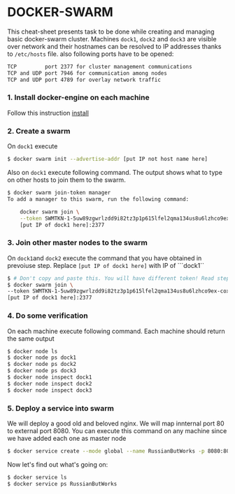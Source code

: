 # DOCKER-SWARM
This cheat-sheet presents task to be done while creating and managing basic docker-swarm cluster. Machines ```dock1```, ```dock2``` and ```dock3``` are visible over network and their hostnames can be resolved to IP addresses thanks to ```/etc/hosts``` file. also following ports have to be opened:
```sh
TCP         port 2377 for cluster management communications
TCP and UDP port 7946 for communication among nodes
TCP and UDP port 4789 for overlay network traffic
```
### 1. Install docker-engine on each machine
Follow this instruction [install]
### 2. Create a swarm
On ```dock1``` execute
```sh
$ docker swarm init --advertise-addr [put IP not host name here]
```
Also on ```dock1``` execute following command. The output shows what to type on other hosts to join them to the swarm. 
```sh
$ docker swarm join-token manager
To add a manager to this swarm, run the following command:

    docker swarm join \
    --token SWMTKN-1-5uw89zgwrlzdd9i82tz3p1p615lfel2qma134us8u6lzhco9ex-coxnesdpircrjvlm5mm07fhek \
    [put IP of dock1 here]:2377
```
### 3. Join other master nodes to the swarm
On ```dock1```and ```dock2``` execute the command that you have obtained in prevoiuse step. Replace ```[put IP of dock1 here]``` with IP of ```dock1``
```sh
$ # Don't copy and paste this. You will have different token! Read step 2.
$ docker swarm join \
--token SWMTKN-1-5uw89zgwrlzdd9i82tz3p1p615lfel2qma134us8u6lzhco9ex-coxnesdpircrjvlm5mm07fhek \
[put IP of dock1 here]:2377
```
### 4. Do some verification
On each machine execute following command. Each machine should return the same output
```sh
$ docker node ls
$ docker node ps dock1
$ docker node ps dock2
$ docker node ps dock3
$ docker node inspect dock1
$ docker node inspect dock2
$ docker node inspect dock3
```
### 5. Deploy a service into swarm
We will deploy a good old and beloved nginx. We will map innternal port 80 to external port 8080. You can execute this command on any machine since we have added each one as master node
```sh
$ docker service create --mode global --name RussianButWorks -p 8080:80 nginx
```
Now let's find out what's going on:
```sh
$ docker service ls
$ docker service ps RussianButWorks
```
[install]: <https://github.com/gitarte/CHEAT-SHEET/blob/master/docker/install.md>
